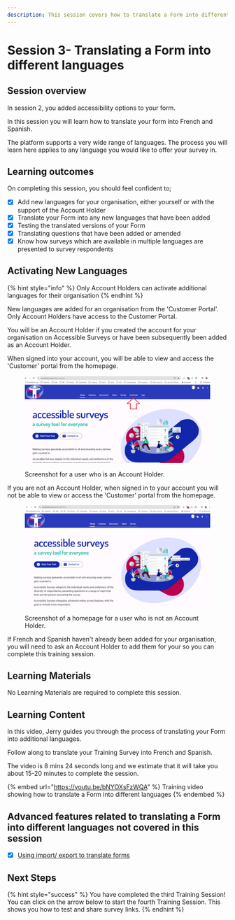 ```yaml
---
description: This session covers how to translate a Form into different languages
---
```


# Session 3- Translating a Form into different languages

## Session overview

In session 2, you added accessibility options to your form.

In this session you will learn how to translate your form into French and Spanish.

The platform supports a very wide range of languages. The process you will learn here applies to any language you would like to offer your survey in.

## Learning outcomes

On completing this session, you should feel confident to;

* [x] Add new languages for your organisation, either yourself or with the support of the Account Holder
* [x] Translate your Form into any new languages that have been added
* [x] Testing the translated versions of your Form
* [x] Translating questions that have been added or amended
* [x] Know how surveys which are available in multiple languages are presented to survey respondents

## Activating New Languages

{% hint style="info" %}
Only Account Holders can activate additional languages for their organisation
{% endhint %}

New languages are added for an organisation from the 'Customer Portal'. Only Account Holders have access to the Customer Portal.

You will be an Account Holder if you created the account for your organisation on Accessible Surveys or have been subsequently been added as an Account Holder.

When signed into your account, you will be able to view and access the 'Customer' portal from the homepage.

<figure><img src="../.gitbook/assets/image (2) (1) (1) (1) (1) (1).png" alt=""><figcaption><p>Screenshot for a user who is an Account Holder.</p></figcaption></figure>

If you are not an Account Holder, when signed in to your account you will not be able to view or access the 'Customer' portal from the homepage.

<figure><img src="../.gitbook/assets/image (1) (1) (1) (1) (1) (1) (1) (1) (1).png" alt=""><figcaption><p>Screenshot of a homepage for a user who is not an Account Holder.</p></figcaption></figure>

If French and Spanish haven't already been added for your organisation, you will need to ask an Account Holder to add them for your so you can complete this training session.

## Learning Materials

No Learning Materials are required to complete this session.

## Learning Content

In this video, Jerry guides you through the process of translating your Form into additional languages.

Follow along to translate your Training Survey into French and Spanish.

The video is 8 mins 24 seconds long and we estimate that it will take you about 15-20 minutes to complete the session.

{% embed url="https://youtu.be/bNYOXsFzWQA" %}
Training video showing how to translate a Form into different languages
{% endembed %}

## Advanced features related to translating a Form into different languages not covered in this session

* [x] [Using import/ export to translate forms](../guidance-notes/survey-app/form-editor/using-import-export-to-translate-forms.md)

## Next Steps

{% hint style="success" %}
You have completed the third Training Session! You can click on the arrow below to start the fourth Training Session. This shows you how to test and share survey links.
{% endhint %}
